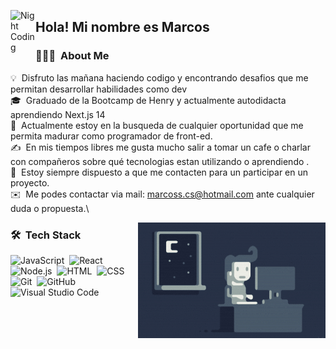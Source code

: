 <img alt="Night Coding" src="./assets/Hand%20Wave.gif" width='40' align="left"/><h2>Hola! Mi nombre es Marcos</h2>

<!-- ## 👋 &nbsp;Hey there! I'm Aditya -->

### 👨🏻‍💻 &nbsp;About Me

💡 &nbsp;Disfruto las mañana haciendo codigo y encontrando desafios que me permitan desarrollar habilidades como dev\
🎓 &nbsp;Graduado de la Bootcamp de Henry y actualmente autodidacta aprendiendo Next.js 14 \
🌱 &nbsp;Actualmente estoy en la busqueda de cualquier oportunidad que me permita madurar como programador de front-ed.\
✍️ &nbsp;En mis tiempos libres me gusta mucho salir a tomar un cafe o charlar con compañeros sobre qué tecnologias estan utilizando o aprendiendo .\
💬 &nbsp;Estoy siempre dispuesto a que me contacten para un participar en un proyecto.\
✉️ &nbsp;Me podes contactar via mail: marcoss.cs@hotmail.com ante cualquier duda o propuesta.\

<img alt="Night Coding" src="https://raw.githubusercontent.com/AVS1508/AVS1508/master/assets/Night-Coding.gif" align="right"/>

### 🛠 &nbsp;Tech Stack


![JavaScript](https://img.shields.io/badge/-JavaScript-05122A?style=flat&logo=javascript)&nbsp;
![React](https://img.shields.io/badge/-React-05122A?style=flat&logo=react)&nbsp;
![Node.js](https://img.shields.io/badge/-Node.js-05122A?style=flat&logo=node.js)&nbsp;
![HTML](https://img.shields.io/badge/-HTML-05122A?style=flat&logo=HTML5)&nbsp;
![CSS](https://img.shields.io/badge/-CSS-05122A?style=flat&logo=CSS3&logoColor=1572B6)&nbsp;
![Git](https://img.shields.io/badge/-Git-05122A?style=flat&logo=git)&nbsp;
![GitHub](https://img.shields.io/badge/-GitHub-05122A?style=flat&logo=github)&nbsp;
![Visual Studio Code](https://img.shields.io/badge/-Visual%20Studio%20Code-05122A?style=flat&logo=visual-studio-code&logoColor=007ACC)&nbsp;
